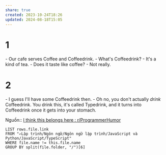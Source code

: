 ```yaml
---
share: true
created: 2023-10-24T18:26
updated: 2024-08-18T15:05
---
```

# 1
\- Our cafe serves Coffee and Coffeedrink.
\- What's Coffeedrink?
\- It's a kind of tea.
\- Does it taste like coffee?
\- Not really.
# 2
\- I guess I'll have some Coffeedrink then.
\- Oh no, you don't actually _drink_ Coffeedrink. You drink this, it's called Typedrink, and it turns into Coffeedrink once it gets into your stomach.

Nguồn:: [I think this belongs here : r/ProgrammerHumor](https://www.reddit.com/r/ProgrammerHumor/comments/at1n7l/comment/egybe2g/?utm_source=share&utm_medium=web2x&context=3) 

```dataview
LIST rows.file.link
FROM "✍️Lập trình/Ngôn ngữ/Ngôn ngữ lập trình/JavaScript và Python/JavaScript/TypeScript"
WHERE file.name != this.file.name
GROUP BY split(file.folder, "/")[6]
```